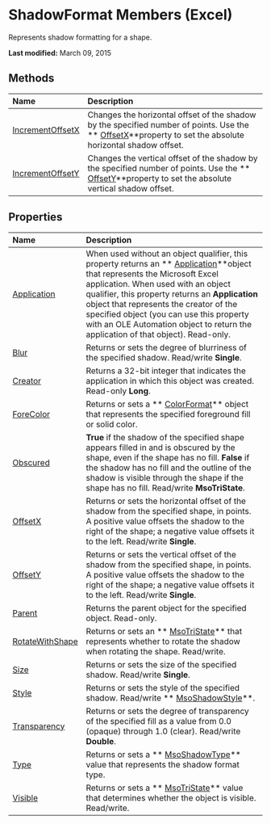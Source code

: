 
# ShadowFormat Members (Excel)
Represents shadow formatting for a shape.

 **Last modified:** March 09, 2015


## Methods



|**Name**|**Description**|
|:-----|:-----|
| [IncrementOffsetX](eaa71500-16dd-5df1-cf32-920ab71d77bb.md)|Changes the horizontal offset of the shadow by the specified number of points. Use the  ** [OffsetX](787fb281-aed9-7b44-6fe9-27e273edbbee.md)**property to set the absolute horizontal shadow offset.|
| [IncrementOffsetY](0479d9a1-aae1-069c-f692-276291ec54ef.md)|Changes the vertical offset of the shadow by the specified number of points. Use the  ** [OffsetY](54783d52-c32e-14ef-2cae-25f3a7676d80.md)**property to set the absolute vertical shadow offset.|

## Properties



|**Name**|**Description**|
|:-----|:-----|
| [Application](f3e3a466-a347-9938-aecd-bd2ed9b2faa3.md)|When used without an object qualifier, this property returns an  ** [Application](19b73597-5cf9-4f56-8227-b5211f657f6f.md)**object that represents the Microsoft Excel application. When used with an object qualifier, this property returns an  **Application** object that represents the creator of the specified object (you can use this property with an OLE Automation object to return the application of that object). Read-only.|
| [Blur](4c17b7b6-922f-804f-a6c5-1c427df8bf79.md)|Returns or sets the degree of blurriness of the specified shadow. Read/write  **Single**.|
| [Creator](5c7397d1-dd9e-2889-ad96-6fa6510429e3.md)|Returns a 32-bit integer that indicates the application in which this object was created. Read-only  **Long**.|
| [ForeColor](af89408d-a354-d277-c8f3-4e10213ce563.md)|Returns or sets a  ** [ColorFormat](9bb6bc1f-9886-d290-a336-068f84cad1a9.md)** object that represents the specified foreground fill or solid color.|
| [Obscured](a2cc3324-d394-5332-41d2-e3733d0eb2d7.md)| **True** if the shadow of the specified shape appears filled in and is obscured by the shape, even if the shape has no fill. **False** if the shadow has no fill and the outline of the shadow is visible through the shape if the shape has no fill. Read/write **MsoTriState**.|
| [OffsetX](787fb281-aed9-7b44-6fe9-27e273edbbee.md)|Returns or sets the horizontal offset of the shadow from the specified shape, in points. A positive value offsets the shadow to the right of the shape; a negative value offsets it to the left. Read/write  **Single**.|
| [OffsetY](54783d52-c32e-14ef-2cae-25f3a7676d80.md)|Returns or sets the vertical offset of the shadow from the specified shape, in points. A positive value offsets the shadow to the right of the shape; a negative value offsets it to the left. Read/write  **Single**.|
| [Parent](f259fce5-50b8-ccdd-f955-b30a11c67a51.md)|Returns the parent object for the specified object. Read-only.|
| [RotateWithShape](6cc40140-58ed-421e-916e-590a417d5489.md)|Returns or sets an  ** [MsoTriState](2036cfc9-be7d-e05c-bec7-af05e3c3c515.md)** that represents whether to rotate the shadow when rotating the shape. Read/write.|
| [Size](7e82b4ac-b664-b351-0724-b3ed826c8be8.md)|Returns or sets the size of the specified shadow. Read/write  **Single**.|
| [Style](6b10c853-432f-e193-3737-0e882effa3cd.md)|Returns or sets the style of the specified shadow. Read/write  ** [MsoShadowStyle](98bbf0a7-03f5-449e-b469-3652d7642b4a.md)**.|
| [Transparency](c4a92bf1-3a29-16c0-0eb8-0b1faf75bd4a.md)|Returns or sets the degree of transparency of the specified fill as a value from 0.0 (opaque) through 1.0 (clear). Read/write  **Double**.|
| [Type](cbbdfda7-a193-9fb8-8cc3-393e03a1f335.md)|Returns or sets a  ** [MsoShadowType](736e847a-00a1-098c-25a1-15faf8acfad7.md)** value that represents the shadow format type.|
| [Visible](08da0549-44ab-e17f-f085-c3e988649a44.md)|Returns or sets a  ** [MsoTriState](2036cfc9-be7d-e05c-bec7-af05e3c3c515.md)** value that determines whether the object is visible. Read/write.|
